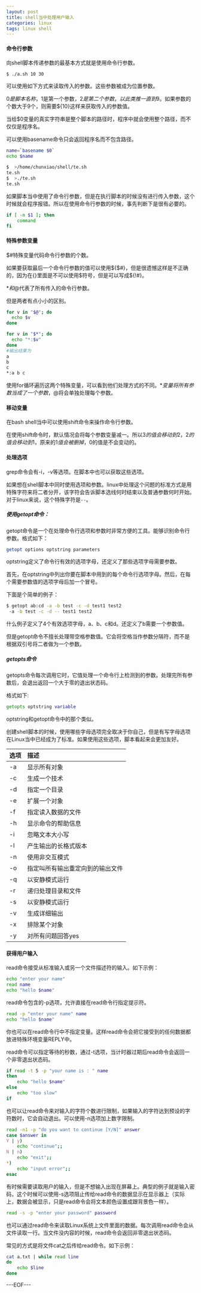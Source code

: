 ```yaml
---
layout: post
title: shell当中处理用户输入
categories: linux
tags: linux shell
---
```


#### 命令行参数

向shell脚本传递参数的最基本方式就是使用命令行参数。

```baah
$ ./a.sh 10 30
```

可以使用如下方式来读取传入的参数。这些参数被成为位置参数。

$0是脚本名称，$1是第一个参数，$2是第二个参数，以此类推一直到$9。如果参数的个数大于9个，则需要${10}这样来获取传入的参数值。

当给$0变量的真实字符串是整个脚本的路径时，程序中就会使用整个路径，而不仅仅是程序名。

可以使用basename命令只会返回程序名而不包含路径。

```bash
name=`basename $0`
echo $name

$  >/home/chunxiao/shell/te.sh
te.sh
$  >./te.sh
te.sh
```

如果脚本当中使用了命令行参数，但是在执行脚本的时候没有进行传入参数，这个时候就会程序报错。所以在使用命令行参数的时候，事先判断下是很有必要的。

```bash
if [ -n $1 ]; then
	command
fi
```

#### 特殊参数变量

$#特殊变量代码命令行参数的个数。

如果要获取最后一个命令行参数的值可以使用${$#}，但是很遗憾这样是不正确的，因为在{}里面是不可以使用$符号，但是可以写成${!#}。

$*和$@代表了所有传入的命令行参数。

但是两者有点小小的区别。

```bash
for v in "$@"; do
  echo $v
done

for v in "$*"; do
  echo "*:$v"
done
#输出结果为
a
b
c
*:a b c
```

使用for循环遍历这两个特殊变量，可以看到他们处理方式的不同。$*变量将所有参数当成了一个参数，$@将会单独处理每个参数。

#### 移动变量

在bash shell当中可以使用shift命令来操作命令行参数。

在使用shift命令时，默认情况会将每个参数变量减一。所以$3的值会移动到$2，$2的值会移动到$1，原来的$1值会被删掉，$0的值是不会变动的。

#### 处理选项

grep命令会有-i，-v等选项。在脚本中也可以获取这些选项。

如果想在shell脚本中同时使用选项和参数。linux中处理这个问题的标准方式是用特殊字符来将二者分开，该字符会告诉脚本选线何时结束以及普通参数何时开始。对于linux来说，这个特殊字符是`--`。

##### 使用getopt命令：

getopt命令是一个在处理命令行选项和参数时非常方便的工具。能够识别命令行参数。格式如下：

```bash
getopt options optstring parameters
```

optstring定义了命令行有效的选项字母，还定义了那些选项字母需要参数。

首先，在optstring中列出你要在脚本中用到的每个命令行选项字母。然后，在每个需要参数值的选项字母后加一个冒号。

下面是个简单的例子：

```bash
$ getopt ab:cd -a -b test -c -d test1 test2
 -a -b test -c -d -- test1 test2
```

什么例子定义了4个有效选项字母，a、b、c和d。还定义了b需要一个参数值。

但是getopt命令不擅长处理带空格参数值。它会将空格当作参数分隔符，而不是根据双引号将二者做为一个参数。

##### getopts命令

getopts命令每次调用它时，它值处理一个命令行上检测到的参数。处理完所有参数后，会退出返回一个大于零的退出状态码。

格式如下:

```bash
getopts optstring variable
```

optstring和getopt命令中的那个类似。

创建shell脚本的时候，使用哪些字母选项完全取决于你自己，但是有写字母选项在Linux当中已经成为了标准。如果使用这些选项，脚本看起来会更加友好。

选项|描述
:--|:--
-a| 显示所有对象
-c| 生成一个技术
-d| 指定一个目录
-e| 扩展一个对象
-f| 指定读入数据的文件
-h| 显示命令的帮助信息
-i| 忽略文本大小写
-l| 产生输出的长格式版本
-n| 使用非交互模式
-o| 指定叫所有输出重定向到的输出文件
-q| 以安静模式运行
-r| 递归处理目录和文件
-s| 以安静模式运行
-v| 生成详细输出
-x| 排除某个对象
-y| 对所有问题回答yes

#### 获得用户输入

read命令接受从标准输入或另一个文件描述符的输入。如下示例：

```bash
echo "enter your name"
read name
echo "hello $name"
```

read命令包含的-p选项，允许直接在read命令行指定提示符。

```bash
read -p "enter your name" name
echo "hello $name"
```

你也可以在read命令行中不指定变量。这样read命令会把它接受到的任何数据都放进特殊环境变量REPLY中。

read命令可以指定等待的秒数，通过-t选项，当计时器过期后read命令会返回一个非零退出状态码。

```bash
if read -t 5 -p "your name is : " name
then
	echo "hello $name"
else
	echo "too slow"
if
```

也可以让read命令来对输入的字符个数进行限制，如果输入的字符达到预设的字符数时，它会自动退出。可以使用-n选项加上数字限制。

```bash
read -n1 -p "do you want to continue [Y/N]" answer
case $answer in
Y | y)
	echo "continue";;
N | n)
	echo "exit";;
*)
	echo "input error";;
esac
```

有时候需要读取用户的输入，但是不想输入出现在屏幕上。典型的例子就是输入密码，这个时候可以使用-s选项阻止传给read命令的数据显示在显示器上（实际上，数据会被显示，只是read命令会将文本颜色设置成跟背景色一样）。

```bash
read -s -p "enter your password" password
```

也可以通过read命令来读取Linux系统上文件里面的数据。每次调用read命令会从文件读取一行。当文件没内容的时候，read命令会返回非零退出状态码。

常见的方式是将文件cat之后传给read命令。如下示例：

```bash
cat a.txt | while read line
do
	echo $line
done
```

---EOF---

